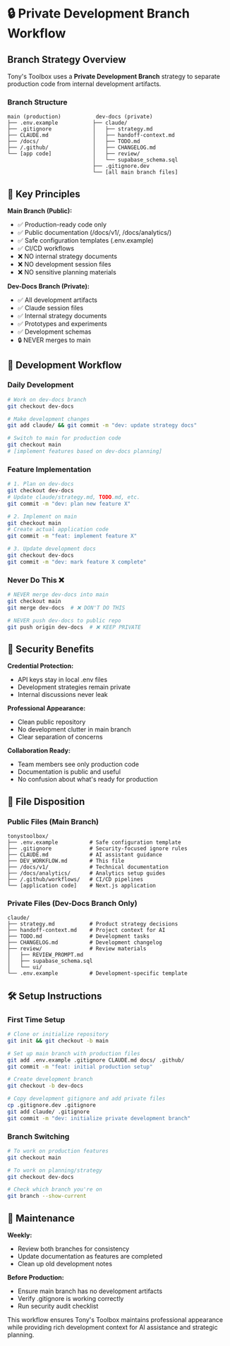 # 🔒 Private Development Branch Workflow

## Branch Strategy Overview

Tony's Toolbox uses a **Private Development Branch** strategy to separate production code from internal development artifacts.

### Branch Structure

```
main (production)           dev-docs (private)
├── .env.example           ├── claude/
├── .gitignore             │   ├── strategy.md
├── CLAUDE.md              │   ├── handoff-context.md
├── /docs/                 │   ├── TODO.md
├── /.github/              │   ├── CHANGELOG.md
└── [app code]             │   ├── review/
                           │   └── supabase_schema.sql
                           ├── .gitignore.dev
                           └── [all main branch files]
```

## 🔑 Key Principles

**Main Branch (Public):**
- ✅ Production-ready code only
- ✅ Public documentation (/docs/v1/, /docs/analytics/)
- ✅ Safe configuration templates (.env.example)
- ✅ CI/CD workflows
- ❌ NO internal strategy documents
- ❌ NO development session files
- ❌ NO sensitive planning materials

**Dev-Docs Branch (Private):**
- ✅ All development artifacts
- ✅ Claude session files
- ✅ Internal strategy documents
- ✅ Prototypes and experiments
- ✅ Development schemas
- 🔒 NEVER merges to main

## 🚀 Development Workflow

### Daily Development
```bash
# Work on dev-docs branch
git checkout dev-docs

# Make development changes
git add claude/ && git commit -m "dev: update strategy docs"

# Switch to main for production code
git checkout main
# [implement features based on dev-docs planning]
```

### Feature Implementation
```bash
# 1. Plan on dev-docs
git checkout dev-docs
# Update claude/strategy.md, TODO.md, etc.
git commit -m "dev: plan new feature X"

# 2. Implement on main
git checkout main
# Create actual application code
git commit -m "feat: implement feature X"

# 3. Update development docs
git checkout dev-docs
git commit -m "dev: mark feature X complete"
```

### Never Do This ❌
```bash
# NEVER merge dev-docs into main
git checkout main
git merge dev-docs  # ❌ DON'T DO THIS

# NEVER push dev-docs to public repo
git push origin dev-docs  # ❌ KEEP PRIVATE
```

## 🔐 Security Benefits

**Credential Protection:**
- API keys stay in local .env files
- Development strategies remain private
- Internal discussions never leak

**Professional Appearance:**
- Clean public repository
- No development clutter in main branch
- Clear separation of concerns

**Collaboration Ready:**
- Team members see only production code
- Documentation is public and useful
- No confusion about what's ready for production

## 📁 File Disposition

### Public Files (Main Branch)
```
tonystoolbox/
├── .env.example          # Safe configuration template
├── .gitignore            # Security-focused ignore rules
├── CLAUDE.md             # AI assistant guidance
├── DEV_WORKFLOW.md       # This file
├── /docs/v1/             # Technical documentation
├── /docs/analytics/      # Analytics setup guides
├── /.github/workflows/   # CI/CD pipelines
└── [application code]    # Next.js application
```

### Private Files (Dev-Docs Branch Only)
```
claude/
├── strategy.md           # Product strategy decisions
├── handoff-context.md    # Project context for AI
├── TODO.md               # Development tasks
├── CHANGELOG.md          # Development changelog
├── review/               # Review materials
│   ├── REVIEW_PROMPT.md
│   ├── supabase_schema.sql
│   └── ui/
└── .env.example          # Development-specific template
```

## 🛠️ Setup Instructions

### First Time Setup
```bash
# Clone or initialize repository
git init && git checkout -b main

# Set up main branch with production files
git add .env.example .gitignore CLAUDE.md docs/ .github/
git commit -m "feat: initial production setup"

# Create development branch
git checkout -b dev-docs

# Copy development gitignore and add private files
cp .gitignore.dev .gitignore
git add claude/ .gitignore
git commit -m "dev: initialize private development branch"
```

### Branch Switching
```bash
# To work on production features
git checkout main

# To work on planning/strategy
git checkout dev-docs

# Check which branch you're on
git branch --show-current
```

## 🔄 Maintenance

**Weekly:**
- Review both branches for consistency
- Update documentation as features are completed
- Clean up old development notes

**Before Production:**
- Ensure main branch has no development artifacts
- Verify .gitignore is working correctly
- Run security audit checklist

This workflow ensures Tony's Toolbox maintains professional appearance while providing rich development context for AI assistance and strategic planning.